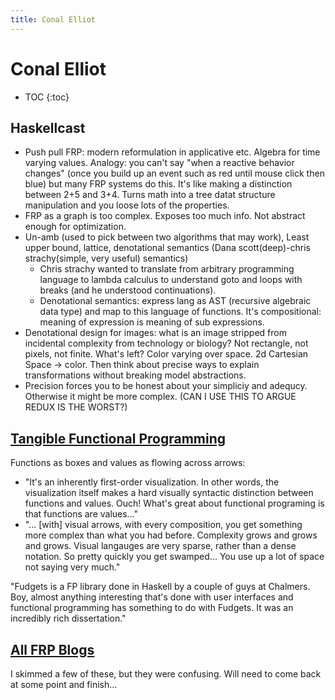 ```yaml
---
title: Conal Elliot
---
```


# Conal Elliot

* TOC
{:toc}


## Haskellcast

* Push pull FRP: modern reformulation in applicative etc. Algebra for time varying values. Analogy: you can't say "when a reactive behavior changes" (once you build up an event such as red until mouse click then blue) but many FRP systems do this. It's like making a distinction between 2+5 and 3+4. Turns math into a tree datat structure manipulation and you loose lots of the properties. 
* FRP as a graph is too complex. Exposes too much info. Not abstract enough for optimization. 
* Un-amb (used to pick between two algorithms that may work), Least upper bound, lattice, denotational semantics (Dana scott(deep)-chris strachy(simple, very useful) semantics)
  * Chris strachy wanted to translate from arbitrary programming language to lambda calculus to understand goto and loops with breaks (and he understood continuations). 
  * Denotational semantics: express lang as AST (recursive algebraic data type) and map to this language of functions. It's compositional: meaning of expression is meaning of sub expressions. 
* Denotational design for images: what is an image stripped from incidental complexity from technology or biology? Not rectangle, not pixels, not finite. What's left? Color varying over space. 2d Cartesian Space -> color. Then think about precise ways to explain transformations without breaking model abstractions. 
* Precision forces you to be honest about your simpliciy and adequcy. Otherwise it might be more complex. (CAN I USE THIS TO ARGUE REDUX IS THE WORST?)


## [Tangible Functional Programming](https://www.youtube.com/watch?v=faJ8N0giqzw&feature=youtu.be)

Functions as boxes and values as flowing across arrows: 
  * "It's an inherently first-order visualization. In other words, the visualization itself makes a hard visually syntactic distinction between functions and values. Ouch! What's great about functional programing is that functions are values..."
  * "... [with] visual arrows, with every composition, you get something more complex than what you had before. Complexity grows and grows and grows. Visual langauges are very sparse, rather than a dense notation. So pretty quickly you get swamped... You use up a lot of space not saying very much."

"Fudgets is a FP library done in Haskell by a couple of guys at Chalmers. Boy, almost anything interesting that's done with user interfaces and functional programming has something to do with Fudgets. It was an incredibly rich dissertation."

## [All FRP Blogs](http://conal.net/blog/tag/frp)

I skimmed a few of these, but they were confusing. Will need to come back at some point and finish...


<script>
  (function(i,s,o,g,r,a,m){i['GoogleAnalyticsObject']=r;i[r]=i[r]||function(){
  (i[r].q=i[r].q||[]).push(arguments)},i[r].l=1*new Date();a=s.createElement(o),
  m=s.getElementsByTagName(o)[0];a.async=1;a.src=g;m.parentNode.insertBefore(a,m)
  })(window,document,'script','https://www.google-analytics.com/analytics.js','ga');
  ga('create', 'UA-103157758-1', 'auto');
  ga('send', 'pageview');
</script>
<script repoPath="stevekrouse/futureofcoding.org" type="text/javascript" src="/unbreakable-links/index.js"></script>

